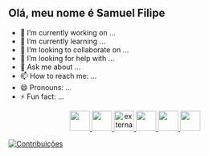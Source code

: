 ## Olá, meu nome é Samuel Filipe


- 🔭 I’m currently working on ...
- 🌱 I’m currently learning ...
- 👯 I’m looking to collaborate on ...
- 🤔 I’m looking for help with ...
- 💬 Ask me about ...
- 📫 How to reach me: ...
- 😄 Pronouns: ...
- ⚡ Fun fact: ...

<div id="linguagens" align="center">
  <a href="https://www.python.org/"><img src="https://img.icons8.com/plasticine/100/python.png" width="40">
  <a href="https://www.java.com/pt-BR/"><img src="https://img.icons8.com/plasticine/100/java-coffee-cup-logo.png" width="40">
  <a href="https://software.fujitsu.com/jp/manual/manualfiles/m150010/b1wd3367/01enz200/index.html"> <img src="https://img.icons8.com/external-filled-outline-icons-maxicons/85/external-ancient-the-lost-world-filled-outline-filled-outline-icons-maxicons-9.png" alt="external-ancient-the-lost-world-flat-flat-icons-maxicons-21" width="40">
  <a href="https://html.com/"><img src="https://img.icons8.com/plasticine/100/html-5.png" width="40">
  <a href="https://css3.com/"><img src="https://img.icons8.com/plasticine/100/css3.png" width="40">
  <a href="https://www.mysql.com/"><img src="https://img.icons8.com/plasticine/100/oracle-pl-sql--v3.png" width="40">
  </a>
</div>

[![Contribuições](https://github.com/mectoche/mectoche/blob/master/contributions.yml)](https://github.com/mectoche/mectoche/blob/master/contributions.yml)


